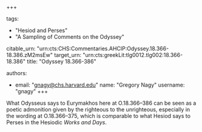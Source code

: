 +++

tags:
- "Hesiod and Perses"
- "A Sampling of Comments on the Odyssey"

citable_urn: "urn:cts:CHS:Commentaries.AHCIP:Odyssey.18.366-18.386.zM2msEw"
target_urn: "urn:cts:greekLit:tlg0012.tlg002:18.366-18.386"
title: "Odyssey 18.366-386"

authors:
- email: "gnagy@chs.harvard.edu"
  name: "Gregory Nagy"
  username: "gnagy"
+++

<p>What Odysseus says to Eurymakhos here at O.18.366–386 can be seen as a poetic admonition given by the righteous to the unrighteous, especially in the wording at O.18.366–375, which is comparable to what Hesiod says to Perses in the Hesiodic <em>Works and Days</em>.  </p>
